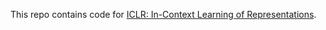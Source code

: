 This repo contains code for [ICLR: In-Context Learning of Representations](https://arxiv.org/abs/2501.00070).

